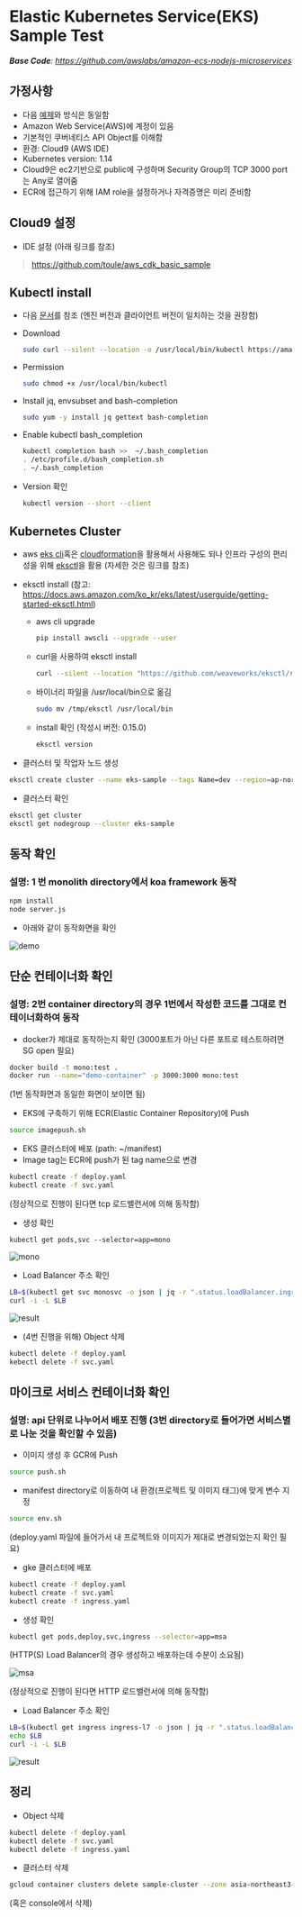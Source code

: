 # Elastic Kubernetes Service(EKS) Sample Test



***Base Code**: https://github.com/awslabs/amazon-ecs-nodejs-microservices*



## 가정사항

* 다음 [예제](https://github.com/toule/gke-k8s-demo)와 방식은 동일함
* Amazon Web Service(AWS)에 계정이 있음
* 기본적인 쿠버네티스 API Object를 이해함
* 환경: Cloud9 (AWS IDE)
* Kubernetes version: 1.14
* Cloud9은 ec2기반으로 public에 구성하며 Security Group의 TCP 3000 port는 Any로 열어줌
* ECR에 접근하기 위해 IAM role을 설정하거나 자격증명은 미리 준비함



## Cloud9 설정

* IDE 설정 (아래 링크를 참조)

> https://github.com/toule/aws_cdk_basic_sample





## Kubectl install

- 다음 [문서](https://eksworkshop.com/020_prerequisites/k8stools/)를 참조 (엔진 버전과 클라이언트 버전이 일치하는 것을 권장함)

- Download

  ```bash
  sudo curl --silent --location -o /usr/local/bin/kubectl https://amazon-eks.s3-us-west-2.amazonaws.com/1.14.6/2019-08-22/bin/linux/amd64/kubectl
  ```

- Permission

  ```bash
  sudo chmod +x /usr/local/bin/kubectl
  ```

- Install jq, envsubset and bash-completion

  ```bash
  sudo yum -y install jq gettext bash-completion
  ```

- Enable kubectl bash_completion

  ```bash
  kubectl completion bash >>  ~/.bash_completion
  . /etc/profile.d/bash_completion.sh
  . ~/.bash_completion
  ```

- Version 확인

  ```bash
  kubectl version --short --client
  ```

  



## Kubernetes Cluster

* aws [eks cli](https://docs.aws.amazon.com/cli/latest/reference/eks/index.html)혹은 [cloudformation](https://github.com/aws-quickstart/quickstart-amazon-eks)을 활용해서 사용해도 되나 인프라 구성의 편리성을 위해 [eksctl](https://github.com/weaveworks/eksctl)을 활용 (자세한 것은 링크를 참조)

* eksctl install (참고: https://docs.aws.amazon.com/ko_kr/eks/latest/userguide/getting-started-eksctl.html)

  * aws cli upgrade

    ```bash
    pip install awscli --upgrade --user
    ```

  * curl을 사용하여 eksctl install

    ```bash
    curl --silent --location "https://github.com/weaveworks/eksctl/releases/download/latest_release/eksctl_$(uname -s)_amd64.tar.gz" | tar xz -C /tmp
    ```

  * 바이너리 파일을 /usr/local/bin으로 옮김

    ```bash
    sudo mv /tmp/eksctl /usr/local/bin
    ```

  * install 확인 (작성시 버전: 0.15.0)

    ```bash
    eksctl version
    ```

    

- 클러스터 및 작업자 노드 생성

```bash
eksctl create cluster --name eks-sample --tags Name=dev --region=ap-northeast-2 --nodegroup-name worker --node-private-networking --vpc-nat-mode Single --asg-access --alb-ingress-access --node-type t3.medium --nodes 2
```



- 클러스터 확인

```bash
eksctl get cluster
eksctl get nodegroup --cluster eks-sample
```





## 동작 확인

### 설명: 1  번 monolith directory에서 koa framework 동작

```bash
npm install
node server.js
```

- 아래와 같이 동작화면을 확인

![demo](./images/demo.png)

  

## 단순 컨테이너화 확인

### 설명: 2번 container directory의 경우 1번에서 작성한 코드를 그대로 컨테이너화하여 동작

* docker가 제대로 동작하는지 확인 (3000포트가 아닌 다른 포트로 테스트하려면 SG open 필요)

```bash
docker build -t mono:test .
docker run --name="demo-container" -p 3000:3000 mono:test
```

(1번 동작화면과 동일한 화면이 보이면 됨)

* EKS에 구축하기 위해 ECR(Elastic Container Repository)에 Push

```bash
source imagepush.sh
```

* EKS 클러스터에 배포 (path: ~/manifest)
* Image tag는 ECR에 push가 된 tag name으로 변경 

```bash
kubectl create -f deploy.yaml
kubectl create -f svc.yaml
```

(정상적으로 진행이 된다면 tcp 로드밸런서에 의해 동작함)

* 생성 확인

`kubectl get pods,svc --selector=app=mono`

![mono](./images/mono-component.png)

* Load Balancer 주소 확인

```bash
LB=$(kubectl get svc monosvc -o json | jq -r ".status.loadBalancer.ingress[].ip")
curl -i -L $LB
```

![result](./images/mono-result.png)  

* (4번 진행을 위해) Object 삭제

```bash
kubectl delete -f deploy.yaml
kebectl delete -f svc.yaml
```

## 마이크로 서비스 컨테이너화 확인

### 설명: api 단위로 나누어서 배포 진행 (3번 directory로 들어가면 서비스별로 나눈 것을 확인할 수 있음)

* 이미지 생성 후 GCR에 Push

```bash
source push.sh
```

* manifest directory로 이동하여 내 환경(프로젝트 및 이미지 태그)에 맞게 변수 지정

```bash
source env.sh
```

(deploy.yaml 파일에 들어가서 내 프로젝트와 이미지가 제대로 변경되었는지 확인 필요)

* gke 클러스터에 배포

```bash
kubectl create -f deploy.yaml
kubectl create -f svc.yaml
kubectl create -f ingress.yaml 
```

* 생성 확인

```bash
kubectl get pods,deploy,svc,ingress --selector=app=msa
```

(HTTP(S) Load Balancer의 경우 생성하고 배포하는데 수분이 소요됨)

![msa](./images/msa-component.png)

(정상적으로 진행이 된다면 HTTP 로드밸런서에 의해 동작함)

* Load Balancer 주소 확인

```bash
LB=$(kubectl get ingress ingress-l7 -o json | jq -r ".status.loadBalancer.ingress[].ip")
echo $LB
curl -i -L $LB
```

![result](./images/msa-result.png)



## 정리

* Object 삭제

```bash
kubectl delete -f deploy.yaml
kubectl delete -f svc.yaml
kubectl delete -f ingress.yaml
```

* 클러스터 삭제

```bash
gcloud container clusters delete sample-cluster --zone asia-northeast3-a
```

(혹은 console에서 삭제)
